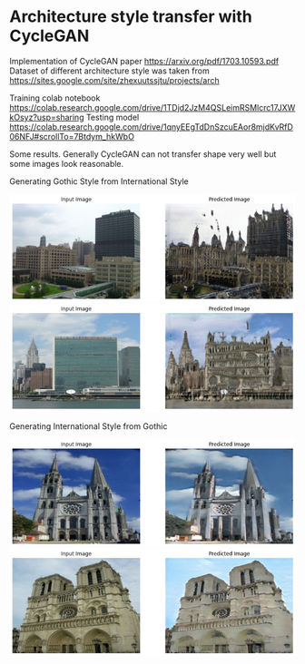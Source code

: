 # Architecture style transfer with CycleGAN

Implementation of CycleGAN paper https://arxiv.org/pdf/1703.10593.pdf
Dataset of different architecture style was taken from https://sites.google.com/site/zhexuutssjtu/projects/arch

Training colab notebook https://colab.research.google.com/drive/1TDjd2JzM4QSLeimRSMlcrc17JXWkOsyz?usp=sharing
Testing model https://colab.research.google.com/drive/1qnyEEgTdDnSzcuEAor8mjdKvRfD06NFJ#scrollTo=7Btdym_hkWbO


Some results. Generally CycleGAN can not transfer shape very well but some images look reasonable. 

Generating Gothic Style from International Style 

<img src="samples/X2Y_9.jpg" width="600"/>

<img src="samples/X2Y_14.jpg" width="600"/>

Generating International Style from Gothic 


<img src="samples/Y2X_10.jpg" width="600"/>

<img src="samples/Y2X_16.jpg" width="600"/>
